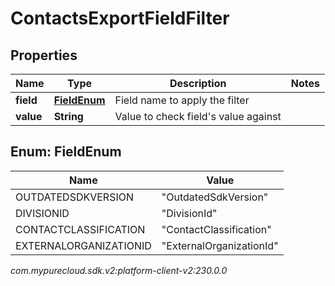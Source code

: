 # ContactsExportFieldFilter


## Properties

| Name | Type | Description | Notes |
| ------------ | ------------- | ------------- | ------------- |
| **field** | [**FieldEnum**](#Enum--FieldEnum) | Field name to apply the filter |  |
| **value** | **String** | Value to check field's value against |  |


## Enum: FieldEnum

| Name | Value |
| ---- | ----- |
| OUTDATEDSDKVERSION | &quot;OutdatedSdkVersion&quot; | 
| DIVISIONID | &quot;DivisionId&quot; | 
| CONTACTCLASSIFICATION | &quot;ContactClassification&quot; | 
| EXTERNALORGANIZATIONID | &quot;ExternalOrganizationId&quot; | 




_com.mypurecloud.sdk.v2:platform-client-v2:230.0.0_
